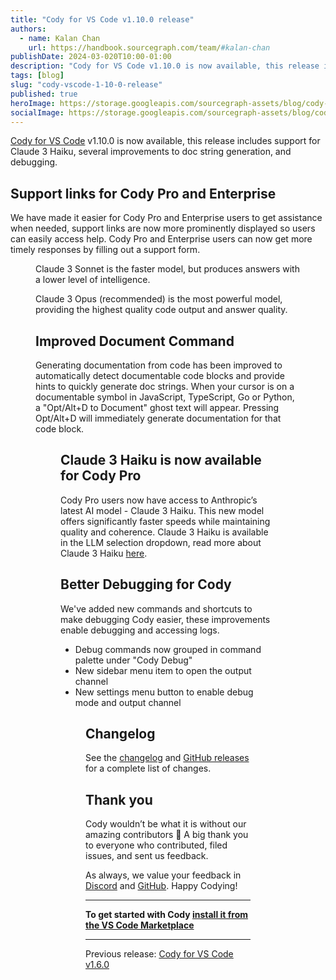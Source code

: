 ```yaml
---
title: "Cody for VS Code v1.10.0 release"
authors:
  - name: Kalan Chan
    url: https://handbook.sourcegraph.com/team/#kalan-chan
publishDate: 2024-03-020T10:00-01:00
description: "Cody for VS Code v1.10.0 is now available, this release includes support for Claude 3 Haiku, several improvements to doc string generation, and debugging."
tags: [blog]
slug: "cody-vscode-1-10-0-release"
published: true
heroImage: https://storage.googleapis.com/sourcegraph-assets/blog/cody-vscode-1.10.0/cody-vscode-1.10.0-og-image.png
socialImage: https://storage.googleapis.com/sourcegraph-assets/blog/cody-vscode-1.10.0/cody-vscode-1.10.0-og-image.png
--- 
```


[Cody for VS Code](https://marketplace.visualstudio.com/items?itemName=sourcegraph.cody-ai) v1.10.0 is now available, this release includes support for Claude 3 Haiku, several improvements to doc string generation, and debugging. 


## Support links for Cody Pro and Enterprise

We have made it easier for Cody Pro and Enterprise users to get assistance when needed, support links are now more prominently displayed so users can easily access help. Cody Pro and Enterprise users can now get more timely responses by filling out a support form. 

<Figure
  src="https://storage.googleapis.com/sourcegraph-assets/blog/cody-vscode-1.8.0/claude3-2.png"
  alt="Choosing Claude 3 Opus in Cody for VS Code Chat"
/>

Claude 3 Sonnet is the faster model, but produces answers with a lower level of intelligence.

Claude 3 Opus (recommended) is the most powerful model, providing the highest quality code output and answer quality.

## Improved Document Command

Generating documentation from code has been improved to automatically detect documentable code blocks and provide hints to quickly generate doc strings. When your cursor is on a documentable symbol in JavaScript, TypeScript, Go or Python, a "Opt/Alt+D to Document" ghost text will appear. Pressing Opt/Alt+D will immediately generate documentation for that code block.

<Figure
  src="https://storage.googleapis.com/sourcegraph-assets/blog/cody-vscode-1.8.0/localollama.png"
  alt="Choosing an Ollama model in Cody for VS Code Chat"
/>

## Claude 3 Haiku is now available for Cody Pro 

Cody Pro users now have access to Anthropic’s latest AI model - Claude 3 Haiku. This new model offers significantly faster speeds while maintaining quality and coherence. Claude 3 Haiku is available in the LLM selection dropdown, read more about Claude 3 Haiku [here](https://www.anthropic.com/news/claude-3-haiku). 

## Better Debugging for Cody

We've added new commands and shortcuts to make debugging Cody easier, these improvements enable debugging and accessing logs. 

- Debug commands now grouped in command palette under "Cody Debug"
- New sidebar menu item to open the output channel
- New settings menu button to enable debug mode and output channel


<Figure
  src="https://storage.googleapis.com/sourcegraph-assets/blog/cody-vscode-1.8.0/keybindings.png"
  alt="Setting custom command keybindings in Cody for VS Code"
/>



## Changelog

See the [changelog](https://github.com/sourcegraph/cody/releases/tag/vscode-v1.8.0) and [GitHub releases](https://github.com/sourcegraph/cody/releases) for a complete list of changes.


## Thank you

Cody wouldn’t be what it is without our amazing contributors 💖 A big thank you to everyone who contributed, filed issues, and sent us feedback.

As always, we value your feedback in [Discord](https://discord.com/servers/sourcegraph-969688426372825169) and [GitHub](https://github.com/sourcegraph/cody/issues/new/choose). Happy Codying!


---

**To get started with Cody [install it from the VS Code Marketplace](https://marketplace.visualstudio.com/items?itemName=sourcegraph.cody-ai)**


---

Previous release: [Cody for VS Code v1.6.0](/blog/cody-vscode-1-6-0-release)